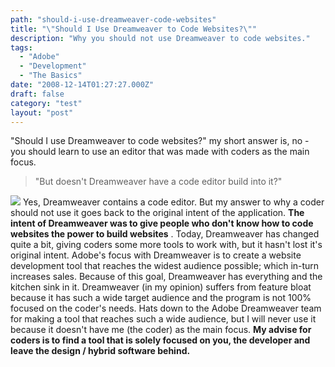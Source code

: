 ```yaml
---
path: "should-i-use-dreamweaver-code-websites"
title: "\"Should I Use Dreamweaver to Code Websites?\""
description: "Why you should not use Dreamweaver to code websites."
tags: 
  - "Adobe"
  - "Development"
  - "The Basics"
date: "2008-12-14T01:27:27.000Z"
draft: false
category: "test"
layout: "post"
---
```


"Should I use Dreamweaver to code websites?" my short answer is, no - you should learn to use an editor that was made with coders as the main focus.
> "But doesn't Dreamweaver have a code editor build into it?"

![](http://marcgrabanski.com/img/dreamweaver-split-view.jpg)
Yes, Dreamweaver contains a code editor. But my answer to why a coder should not use it goes back to the original intent of the application. **The intent of Dreamweaver was to give people who don't know how to code websites the power to build websites** . Today, Dreamweaver has changed quite a bit, giving coders some more tools to work with, but it hasn't lost it's original intent.
Adobe's focus with Dreamweaver is to create a website development tool that reaches the widest audience possible; which in-turn increases sales. Because of this goal, Dreamweaver has everything and the kitchen sink in it. Dreamweaver (in my opinion) suffers from feature bloat because it has such a wide target audience and the program is not 100% focused on the coder's needs.
Hats down to the Adobe Dreamweaver team for making a tool that reaches such a wide audience, but I will never use it because it doesn't have me (the coder) as the main focus. **My advise for coders is to find a tool that is solely focused on you, the developer and leave the design / hybrid software behind.**